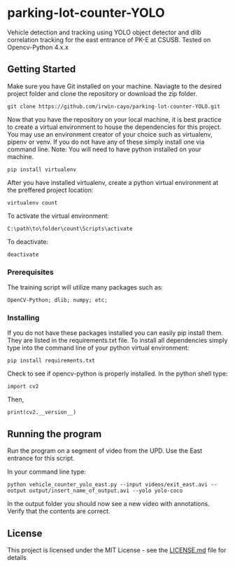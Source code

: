 # parking-lot-counter-YOLO

Vehicle detection and tracking using YOLO object detector and dlib correlation tracking for the east entrance of PK-E at CSUSB.
Tested on Opencv-Python 4.x.x

## Getting Started

Make sure you have Git installed on your machine. Naviagte to the desired project folder and clone the repository or download the zip folder.

```
git clone https://github.com/irwin-cayo/parking-lot-counter-YOLO.git
```

Now that you have the repository on your local machine, it is best practice to create a virtual environment to house the dependencies for this project. You may use an environment creator of your choice such as virtualenv, pipenv or venv. If you do not have any of these simply install one via command line. Note: You will need to have python installed on your machine.

```
pip install virtualenv
```
After you have installed virtualenv, create a python virtual environment at the preffered project location:

```
virtualenv count
```
To activate the virtual environment:

```
C:\path\to\folder\count\Scripts\activate
```
To deactivate:

```
deactivate
```

### Prerequisites

The training script will utilize many packages such as: 

```
OpenCV-Python; dlib; numpy; etc;
```

### Installing
If you do not have these packages installed you can easily pip install them. They are listed in the requirements.txt file. To install all dependencies simply type into the command line of your python virtual environment:

```
pip install requirements.txt
```

Check to see if opencv-python is properly installed. In the python shell type:

```
import cv2
```

Then,
```
print(cv2.__version__)
```

## Running the program

Run the program on a segment of video from the UPD. Use the East entrance for this script.

In your command line type:

```
python vehicle_counter_yolo_east.py --input videos/exit_east.avi --output output/insert_name_of_output.avi --yolo yolo-coco
```

In the output folder you should now see a new video with annotations. Verify that the contents are correct.

## License

This project is licensed under the MIT License - see the [LICENSE.md](LICENSE.md) file for details
